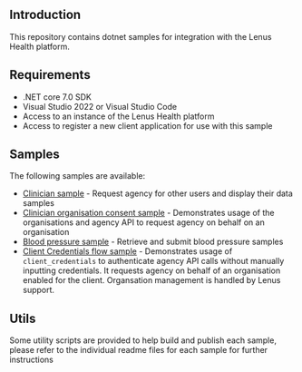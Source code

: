 ## Introduction

This repository contains dotnet samples for integration with the Lenus Health platform.

## Requirements

- .NET core 7.0 SDK
- Visual Studio 2022 or Visual Studio Code
- Access to an instance of the Lenus Health platform
- Access to register a new client application for use with this sample

## Samples

The following samples are available:
- [Clinician sample](https://github.com/lenushealth/integration-samples/tree/main/samples/dotnet/clinician) - Request agency for other users and display their data samples
- [Clinician organisation consent sample](https://github.com/lenushealth/integration-samples/tree/main/samples/dotnet/clinorg) - Demonstrates usage of the organisations and agency API to request agency on behalf on an organisation
- [Blood pressure sample](https://github.com/lenushealth/integration-samples/tree/main/samples/dotnet/mybp) - Retrieve and submit blood pressure samples
- [Client Credentials flow sample](https://github.com/lenushealth/integration-samples/tree/main/samples/dotnet/clientcreds) - Demonstrates usage of `client_credentials` to authenticate agency API calls without manually inputting credentials. It requests agency on behalf of an organisation enabled for the client. Organsation management is handled by Lenus support.

## Utils

Some utility scripts are provided to help build and publish each sample, please refer to the individual readme files for each sample for further instructions